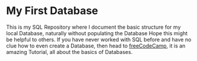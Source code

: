 # My First Database 
This is my SQL Repository where I document the basic structure for my local Database, naturally without populating the Database
Hope this might be helpful to others.
If you have never worked with SQL before and have no clue how to even create a Database, then head to [freeCodeCamp](https://youtu.be/HXV3zeQKqGY), it is an amazing Tutorial, all about the basics of Databases. 